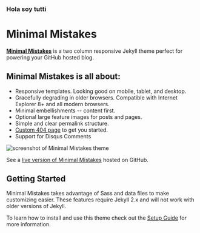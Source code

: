 ### Hola soy tutti

# Minimal Mistakes

**[Minimal Mistakes](http://mmistakes.github.io/minimal-mistakes)** is a two column responsive Jekyll theme perfect for powering your GitHub hosted blog. 

## Minimal Mistakes is all about:

* Responsive templates. Looking good on mobile, tablet, and desktop.
* Gracefully degrading in older browsers. Compatible with Internet Explorer 8+ and all modern browsers. 
* Minimal embellishments -- content first.
* Optional large feature images for posts and pages.
* Simple and clear permalink structure.
* [Custom 404 page](http://mmistakes.github.io/minimal-mistakes/404.html) to get you started.
* Support for Disqus Comments

![screenshot of Minimal Mistakes theme](http://mmistakes.github.io/minimal-mistakes/images/mm-theme-post-600.jpg)

See a [live version of Minimal Mistakes](http://mmistakes.github.io/minimal-mistakes/) hosted on GitHub.

## Getting Started

Minimal Mistakes takes advantage of Sass and data files to make customizing easier. These features require Jekyll 2.x and will not work with older versions of Jekyll.

To learn how to install and use this theme check out the [Setup Guide](http://mmistakes.github.io/minimal-mistakes/theme-setup/) for more information.
